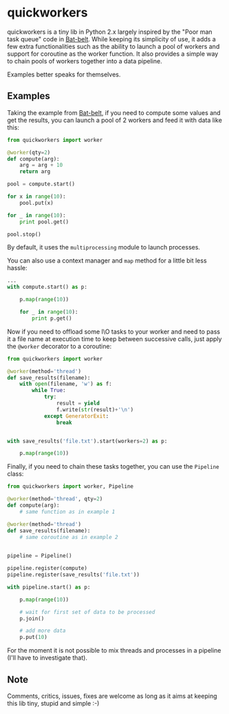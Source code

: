 # quickworkers
quickworkers is a tiny lib in Python 2.x largely inspired by the "Poor man task queue" code in [Bat-belt](https://github.com/sametmax/Bat-belt). While keeping its simplicity of use, it adds a few extra  functionalities such as the ability to launch a pool of workers and support for coroutine as the worker function. It also provides a simple way to chain pools of workers together into a data pipeline. 

Examples better speaks for themselves.

## Examples

Taking the example from [Bat-belt](https://github.com/sametmax/Bat-belt), if you need to compute some values and get the results, you can launch a pool of 2 workers and feed it with data like this:

```python
from quickworkers import worker

@worker(qty=2)
def compute(arg):
    arg = arg + 10
    return arg

pool = compute.start()

for x in range(10):
    pool.put(x)

for _ in range(10):
    print pool.get()

pool.stop()
```
By default, it uses the `multiprocessing` module to launch processes.

You can also use a context manager and `map` method for a little bit less hassle:

```python
...
with compute.start() as p:

    p.map(range(10))

    for _ in range(10):
        print p.get()
```

Now if you need to offload some I\O tasks to your worker and need to pass it a file name at execution time to keep between successive calls, just apply the `@worker` decorator to a coroutine:

```python
from quickworkers import worker

@worker(method='thread')
def save_results(filename):
    with open(filename, 'w') as f:
        while True:
            try:
                result = yield
                f.write(str(result)+'\n')
            except GeneratorExit:
                break


with save_results('file.txt').start(workers=2) as p:

    p.map(range(10))
```

Finally, if you need to chain these tasks together, you can use the `Pipeline` class:

```python
from quickworkers import worker, Pipeline

@worker(method='thread', qty=2)
def compute(arg):
    # same function as in example 1

@worker(method='thread')
def save_results(filename):
    # same coroutine as in example 2

    
pipeline = Pipeline()

pipeline.register(compute)
pipeline.register(save_results('file.txt'))

with pipeline.start() as p:

    p.map(range(10))

    # wait for first set of data to be processed    
    p.join()

    # add more data
    p.put(10)
```

For the moment it is not possible to mix threads and processes in a pipeline (I'll have to investigate that).

## Note

Comments, critics, issues, fixes are welcome as long as it aims at keeping this lib tiny, stupid and simple :-)
